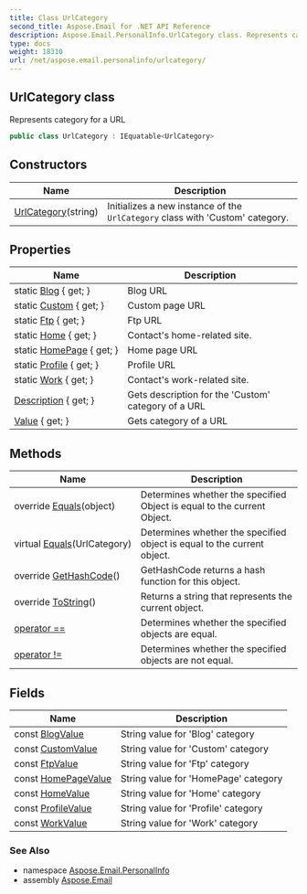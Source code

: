 ```yaml
---
title: Class UrlCategory
second_title: Aspose.Email for .NET API Reference
description: Aspose.Email.PersonalInfo.UrlCategory class. Represents category for a URL
type: docs
weight: 18310
url: /net/aspose.email.personalinfo/urlcategory/
---
```

## UrlCategory class

Represents category for a URL

```csharp
public class UrlCategory : IEquatable<UrlCategory>
```

## Constructors

| Name | Description |
| --- | --- |
| [UrlCategory](urlcategory/)(string) | Initializes a new instance of the `UrlCategory` class with 'Custom' category. |

## Properties

| Name | Description |
| --- | --- |
| static [Blog](../../aspose.email.personalinfo/urlcategory/blog/) { get; } | Blog URL |
| static [Custom](../../aspose.email.personalinfo/urlcategory/custom/) { get; } | Custom page URL |
| static [Ftp](../../aspose.email.personalinfo/urlcategory/ftp/) { get; } | Ftp URL |
| static [Home](../../aspose.email.personalinfo/urlcategory/home/) { get; } | Contact's home-related site. |
| static [HomePage](../../aspose.email.personalinfo/urlcategory/homepage/) { get; } | Home page URL |
| static [Profile](../../aspose.email.personalinfo/urlcategory/profile/) { get; } | Profile URL |
| static [Work](../../aspose.email.personalinfo/urlcategory/work/) { get; } | Contact's work-related site. |
| [Description](../../aspose.email.personalinfo/urlcategory/description/) { get; } | Gets description for the 'Custom' category of a URL |
| [Value](../../aspose.email.personalinfo/urlcategory/value/) { get; } | Gets category of a URL |

## Methods

| Name | Description |
| --- | --- |
| override [Equals](../../aspose.email.personalinfo/urlcategory/equals/#equals_1)(object) | Determines whether the specified Object is equal to the current Object. |
| virtual [Equals](../../aspose.email.personalinfo/urlcategory/equals/#equals)(UrlCategory) | Determines whether the specified object is equal to the current object. |
| override [GetHashCode](../../aspose.email.personalinfo/urlcategory/gethashcode/)() | GetHashCode returns a hash function for this object. |
| override [ToString](../../aspose.email.personalinfo/urlcategory/tostring/)() | Returns a string that represents the current object. |
| [operator ==](../../aspose.email.personalinfo/urlcategory/op_equality/) | Determines whether the specified objects are equal. |
| [operator !=](../../aspose.email.personalinfo/urlcategory/op_inequality/) | Determines whether the specified objects are not equal. |

## Fields

| Name | Description |
| --- | --- |
| const [BlogValue](../../aspose.email.personalinfo/urlcategory/blogvalue/) | String value for 'Blog' category |
| const [CustomValue](../../aspose.email.personalinfo/urlcategory/customvalue/) | String value for 'Custom' category |
| const [FtpValue](../../aspose.email.personalinfo/urlcategory/ftpvalue/) | String value for 'Ftp' category |
| const [HomePageValue](../../aspose.email.personalinfo/urlcategory/homepagevalue/) | String value for 'HomePage' category |
| const [HomeValue](../../aspose.email.personalinfo/urlcategory/homevalue/) | String value for 'Home' category |
| const [ProfileValue](../../aspose.email.personalinfo/urlcategory/profilevalue/) | String value for 'Profile' category |
| const [WorkValue](../../aspose.email.personalinfo/urlcategory/workvalue/) | String value for 'Work' category |

### See Also

* namespace [Aspose.Email.PersonalInfo](../../aspose.email.personalinfo/)
* assembly [Aspose.Email](../../)


